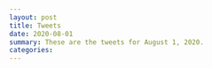 ```yaml
---
layout: post
title: Tweets
date: 2020-08-01
summary: These are the tweets for August 1, 2020.
categories:
---
```


